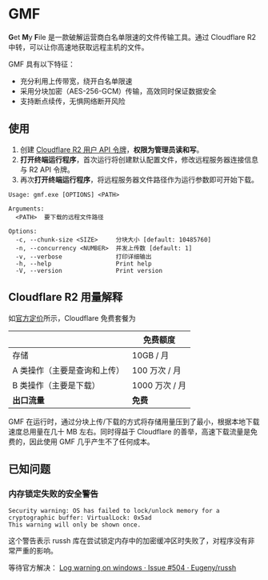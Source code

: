 # GMF

**G**et **M**y **F**ile 是一款破解运营商白名单限速的文件传输工具。通过 Cloudflare R2 中转，可以让你高速地获取远程主机的文件。

GMF 具有以下特征：

- 充分利用上传带宽，绕开白名单限速
- 采用分块加密（AES-256-GCM）传输，高效同时保证数据安全
- 支持断点续传，无惧网络断开风险

## 使用

1. 创建 [Cloudflare R2 用户 API 令牌](https://developers.cloudflare.com/r2/api/tokens/)，**权限为管理员读和写**。
2. **打开终端运行程序**，首次运行将创建默认配置文件，修改远程服务器连接信息与 R2 API 令牌。
3. 再次**打开终端运行程序**，将远程服务器文件路径作为运行参数即可开始下载。

```
Usage: gmf.exe [OPTIONS] <PATH>

Arguments:
  <PATH>  要下载的远程文件路径

Options:
  -c, --chunk-size <SIZE>     分块大小 [default: 10485760]
  -n, --concurrency <NUMBER>  并发上传数 [default: 1]
  -v, --verbose               打印详细输出
  -h, --help                  Print help
  -V, --version               Print version
```

## Cloudflare R2 用量解释

如[官方定价](https://developers.cloudflare.com/r2/pricing/#free-tier)所示，Cloudflare 免费套餐为

|                              | 免费额度       |
| ---------------------------- | -------------- |
| 存储                         | 10GB / 月      |
| A 类操作（主要是查询和上传） | 100 万次 / 月  |
| B 类操作（主要是下载）       | 1000 万次 / 月 |
| **出口流量**                 | **免费**       |

GMF 在运行时，通过分块上传/下载的方式将存储用量压到了最小，根据本地下载速度总用量在几十 MB 左右。同时得益于 Cloudflare 的善举，高速下载流量是免费的，因此使用 GMF 几乎产生不了任何成本。

## 已知问题

### 内存锁定失败的安全警告

```
Security warning: OS has failed to lock/unlock memory for a cryptographic buffer: VirtualLock: 0x5ad
This warning will only be shown once.
```

这个警告表示 russh 库在尝试锁定内存中的加密缓冲区时失败了，对程序没有非常严重的影响。

等待官方解决： [Log warning on windows · Issue #504 · Eugeny/russh](https://github.com/Eugeny/russh/issues/504)